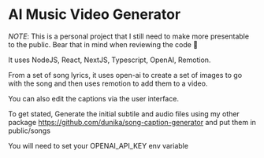 # AI Music Video Generator

*NOTE*: This is a personal project that I still need to make more presentable to the public. Bear that in mind when reviewing the code 🙏

It uses NodeJS, React, NextJS, Typescript, OpenAI, Remotion.

From a set of song lyrics, it uses open-ai to create a set of images to go with the song and then uses remotion to add them to a video.

You can also edit the captions via the user interface.

To get stated, Generate the initial subtile and audio files using my other package https://github.com/dunika/song-caption-generator and put them in public/songs

You will need to set your OPENAI_API_KEY env variable
